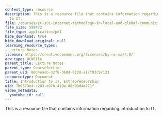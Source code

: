 ```yaml
---
content_type: resource
description: This is a resource file that contains information regarding introduction
  to IT.
file: /courses/ec-s01-internet-technology-in-local-and-global-communities-spring-2005-summer-2005/7b9373e4c203e97b419a88d93d4a771f_MITEC_S01S05_l5_it_entrepr.pdf
file_size: 599472
file_type: application/pdf
hide_download: true
hide_download_original: null
learning_resource_types:
- Lecture Notes
license: https://creativecommons.org/licenses/by-nc-sa/4.0/
ocw_type: OCWFile
parent_title: Lecture Notes
parent_type: CourseSection
parent_uid: 0dd4eaeb-d2f8-360d-612d-a17f93c97131
resourcetype: Document
title: Introduction to IT, Entrepreneurship
uid: 7b9373e4-c203-e97b-419a-88d93d4a771f
video_metadata:
  youtube_id: null
---
```

This is a resource file that contains information regarding introduction to IT.